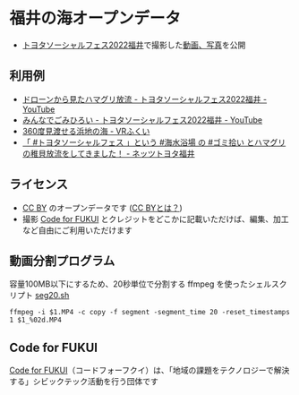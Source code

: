 # 福井の海オープンデータ
 
- [トヨタソーシャルフェス2022福井](https://toyotafes.jp/projects/463/)で撮影した[動画、写真](https://github.com/code4fukui/fukui-sea)を公開

## 利用例

- [ドローンから見たハマグリ放流 - トヨタソーシャルフェス2022福井 - YouTube](https://www.youtube.com/watch?v=3mJN0zf1jtI)
- [みんなでごみひろい - トヨタソーシャルフェス2022福井 - YouTube](https://www.youtube.com/watch?v=eOCDVu7WQ2c)
- [360度見渡せる浜地の海 - VRふくい](https://code4fukui.github.io/vr-fukui/vr-view.html#img/vr-hamachi.jpg)
- [「 #トヨタソーシャルフェス 」という #海水浴場 の #ゴミ拾い とハマグリの稚貝放流をしてきました！ - ネッツトヨタ福井](https://www.facebook.com/netzfukui/videos/742941223796958/)

## ライセンス

- [CC BY](https://creativecommons.org/licenses/by/4.0/deed.ja) のオープンデータです ([CC BYとは？](https://fukuno.jig.jp/216))
- 撮影 [Code for FUKUI](https://code4fukui.github.io/) とクレジットをどこかに記載いただけば、編集、加工など自由にご利用いただけます

## 動画分割プログラム

容量100MB以下にするため、20秒単位で分割する ffmpeg を使ったシェルスクリプト [seg20.sh](seg20.sh)
```
ffmpeg -i $1.MP4 -c copy -f segment -segment_time 20 -reset_timestamps 1 $1_%02d.MP4
```

## Code for FUKUI

[Code for FUKUI](https://code4fukui.github.io/)（コードフォーフクイ）は、「地域の課題をテクノロジーで解決する」シビックテック活動を行う団体です
